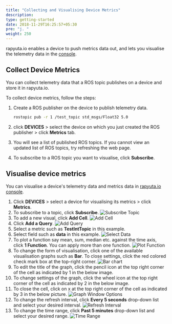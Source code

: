 ```yaml
---
title: "Collecting and Visualising Device Metrics"
description:
type: getting-started
date: 2018-11-29T16:25:57+05:30
pre: "j. "
weight: 250
---
```

rapyuta.io enables a device to push metrics data out, and lets you visualise
the telemetry data in the [console](https://closed-beta.rapyuta.io).

## Collect Device Metrics
You can collect telemetry data that a ROS topic publishes on a device and
store it in rapyuta.io.

To collect device metrics, follow the steps:

1. Create a ROS publisher on the device to publish telemetry data.
	```bash
	rostopic pub -r 1 /test_topic std_msgs/Float32 5.0
	```

2. click **DEVICES** > select the device on which you just created the ROS publisher > click **Metrics** tab.
3. You will see a list of published ROS topics. If you cannot view an updated list of ROS topics, try refreshing the web page.
4. To subscribe to a ROS topic you want to visualise, click **Subscribe**.

## Visualise device metrics
You can visualise a device's telemetry data and metrics data in [rapyuta.io console](https://closed-beta.rapyuta.io).

1. Click **DEVICES** > select a device for visualising its metrics > click **Metrics**.
2. To subscribe to a topic, click **Subscribe**.
![Subscribe Topic](/images/getting-started/subscribe-topic.png?classes=border,shadow&width=70pc)
3. To add a new visual, click **Add Cell**.
![Add Cell](/images/getting-started/add-cell.png?classes=border,shadow&width=70pc)
4. Click **Add a Query**.
![Add Query](/images/getting-started/add-query.png?classes=border,shadow&width=70pc)
5. Select a metric such as **TestIntTopic** in this example.
6. Select field such as **data** in this example.
![Select Data](/images/getting-started/select-field-data.png?classes=border,shadow&width=70pc)
7. To plot a function say mean, sum, median etc. against the time axis, click **1 Function**. You can apply more than one function.
![Plot Function](/images/getting-started/function.png?classes=border,shadow&width=70pc)
8. To change the form of visualisation, click one of the available visualisation graphs such as **Bar**. To close settings, click the red colored check mark box at the top-right corner.
![Bar chart](/images/getting-started/bar-chart.png?classes=border,shadow&width=70pc)
10. To edit the title of the graph, click the pencil icon at the top right corner of the cell as indicated by 1 in the below image.
11. To change settings of the graph, click the wheel icon at the top right corner of the cell as indicated by 2 in the below image.
12. To close the cell, click on x at the top right corner of the cell as indicated by 3 in the below picture.
![Graph Window Options](/images/getting-started/graph-window.png?classes=border,shadow&width=70pc)
13. To change the refresh interval, click **Every 5 seconds** drop-down list and select your desired interval.
![Refresh Interval](/images/getting-started/refresh-interval.png?classes=border,shadow&width=70pc)
14. To change the time range, click **Past 5 minutes** drop-down list and select your desired range.
![Time Range](/images/getting-started/time-range.png?classes=border,shadow&width=70pc)
